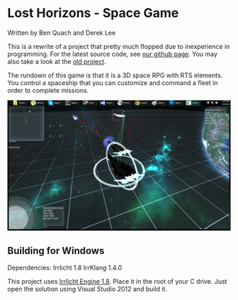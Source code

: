 Lost Horizons - Space Game
==========================

Written by Ben Quach and Derek Lee

This is a rewrite of a project that pretty much flopped due to inexperience in programming.
For the latest source code, see [our github page][losthorizons-repo]. You may also take a look at the [old project][losthorizons-old].

The rundown of this game is that it is a 3D space RPG with RTS elements. You control a spaceship that you can customize and command a fleet
in order to complete missions.
	
![Alt text](examplescreenshot.png?raw=true "Optional Title")

Building for Windows
--------------------

Dependencies:
Irrlicht 1.8
IrrKlang 1.4.0

This project uses [Irrlicht Engine 1.8][irrlicht]. Place it in the root of your C drive.
Just open the solution using Visual Studio 2012 and build it. 

[losthorizons-repo]: <https://github.com/benquach16/lost-horizons>
    "https://github.com/benquach16/lost-horizons"
[losthorizons-old]: <https://github.com/benquach16/Lost-Horizons-old>
    "https://github.com/benquach16/Lost-Horizons-old"
[irrlicht]: <http://irrlicht.sourceforge.net/downloads/>
    "http://irrlicht.sourceforge.net/downloads/"
